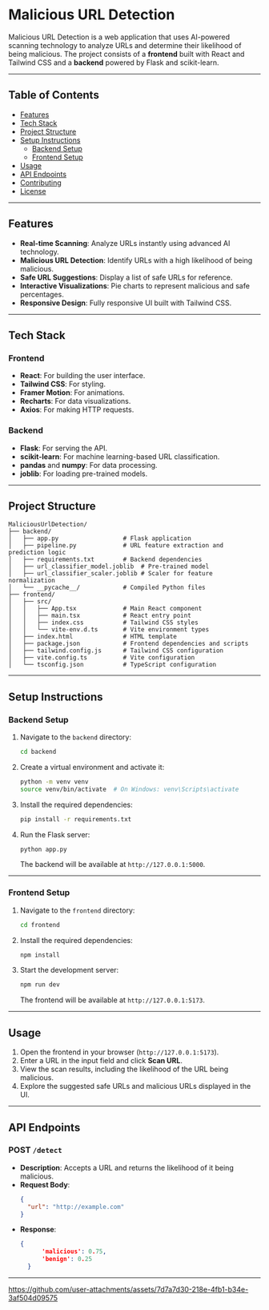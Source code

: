 # Malicious URL Detection

Malicious URL Detection is a web application that uses AI-powered scanning technology to analyze URLs and determine their likelihood of being malicious. The project consists of a **frontend** built with React and Tailwind CSS and a **backend** powered by Flask and scikit-learn.

---

## Table of Contents

- [Features](#features)
- [Tech Stack](#tech-stack)
- [Project Structure](#project-structure)
- [Setup Instructions](#setup-instructions)
  - [Backend Setup](#backend-setup)
  - [Frontend Setup](#frontend-setup)
- [Usage](#usage)
- [API Endpoints](#api-endpoints)
- [Contributing](#contributing)
- [License](#license)

---

## Features

- **Real-time Scanning**: Analyze URLs instantly using advanced AI technology.
- **Malicious URL Detection**: Identify URLs with a high likelihood of being malicious.
- **Safe URL Suggestions**: Display a list of safe URLs for reference.
- **Interactive Visualizations**: Pie charts to represent malicious and safe percentages.
- **Responsive Design**: Fully responsive UI built with Tailwind CSS.

---

## Tech Stack

### Frontend
- **React**: For building the user interface.
- **Tailwind CSS**: For styling.
- **Framer Motion**: For animations.
- **Recharts**: For data visualizations.
- **Axios**: For making HTTP requests.

### Backend
- **Flask**: For serving the API.
- **scikit-learn**: For machine learning-based URL classification.
- **pandas** and **numpy**: For data processing.
- **joblib**: For loading pre-trained models.

---

## Project Structure

```
MaliciousUrlDetection/
├── backend/
│   ├── app.py                  # Flask application
│   ├── pipeline.py             # URL feature extraction and prediction logic
│   ├── requirements.txt        # Backend dependencies
│   ├── url_classifier_model.joblib  # Pre-trained model
│   ├── url_classifier_scaler.joblib # Scaler for feature normalization
│   └── __pycache__/            # Compiled Python files
├── frontend/
│   ├── src/
│   │   ├── App.tsx             # Main React component
│   │   ├── main.tsx            # React entry point
│   │   ├── index.css           # Tailwind CSS styles
│   │   └── vite-env.d.ts       # Vite environment types
│   ├── index.html              # HTML template
│   ├── package.json            # Frontend dependencies and scripts
│   ├── tailwind.config.js      # Tailwind CSS configuration
│   ├── vite.config.ts          # Vite configuration
│   └── tsconfig.json           # TypeScript configuration
```

---

## Setup Instructions

### Backend Setup

1. Navigate to the `backend` directory:
   ```bash
   cd backend
   ```

2. Create a virtual environment and activate it:
   ```bash
   python -m venv venv
   source venv/bin/activate  # On Windows: venv\Scripts\activate
   ```

3. Install the required dependencies:
   ```bash
   pip install -r requirements.txt
   ```

4. Run the Flask server:
   ```bash
   python app.py
   ```

   The backend will be available at `http://127.0.0.1:5000`.

---

### Frontend Setup

1. Navigate to the `frontend` directory:
   ```bash
   cd frontend
   ```

2. Install the required dependencies:
   ```bash
   npm install
   ```

3. Start the development server:
   ```bash
   npm run dev
   ```

   The frontend will be available at `http://127.0.0.1:5173`.

---

## Usage

1. Open the frontend in your browser (`http://127.0.0.1:5173`).
2. Enter a URL in the input field and click **Scan URL**.
3. View the scan results, including the likelihood of the URL being malicious.
4. Explore the suggested safe URLs and malicious URLs displayed in the UI.

---

## API Endpoints

### POST `/detect`
- **Description**: Accepts a URL and returns the likelihood of it being malicious.
- **Request Body**:
  ```json
  {
    "url": "http://example.com"
  }
  ```
- **Response**:
  ```json
  {
        'malicious': 0.75,
        'benign': 0.25
    }
  ```

---


https://github.com/user-attachments/assets/7d7a7d30-218e-4fb1-b34e-3af504d09575


